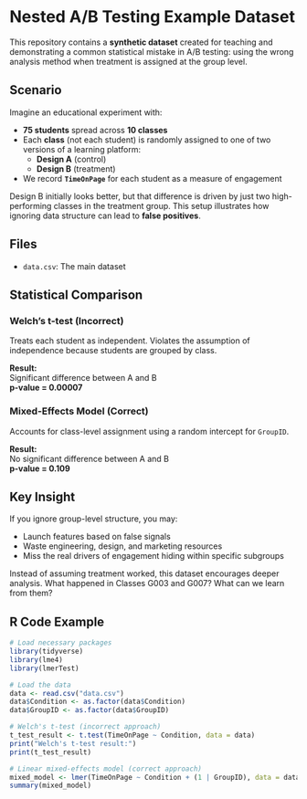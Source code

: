 # Nested A/B Testing Example Dataset

This repository contains a **synthetic dataset** created for teaching and demonstrating a common statistical mistake in A/B testing: using the wrong analysis method when treatment is assigned at the group level.

## Scenario

Imagine an educational experiment with:

- **75 students** spread across **10 classes**
- Each **class** (not each student) is randomly assigned to one of two versions of a learning platform:
  - **Design A** (control)
  - **Design B** (treatment)
- We record **`TimeOnPage`** for each student as a measure of engagement

Design B initially looks better, but that difference is driven by just two high-performing classes in the treatment group. This setup illustrates how ignoring data structure can lead to **false positives**.

## Files

- `data.csv`: The main dataset

##  Statistical Comparison

### Welch’s t-test (Incorrect)

Treats each student as independent. Violates the assumption of independence because students are grouped by class.

**Result:**  
Significant difference between A and B  
**p-value = 0.00007**

### Mixed-Effects Model (Correct)

Accounts for class-level assignment using a random intercept for `GroupID`.

**Result:**  
No significant difference between A and B  
**p-value = 0.109**

## Key Insight

If you ignore group-level structure, you may:
- Launch features based on false signals
- Waste engineering, design, and marketing resources
- Miss the real drivers of engagement hiding within specific subgroups

Instead of assuming treatment worked, this dataset encourages deeper analysis. What happened in Classes G003 and G007? What can we learn from them?

## R Code Example

```r
# Load necessary packages
library(tidyverse)
library(lme4)
library(lmerTest)

# Load the data
data <- read.csv("data.csv")
data$Condition <- as.factor(data$Condition)
data$GroupID <- as.factor(data$GroupID)

# Welch's t-test (incorrect approach)
t_test_result <- t.test(TimeOnPage ~ Condition, data = data)
print("Welch's t-test result:")
print(t_test_result)

# Linear mixed-effects model (correct approach)
mixed_model <- lmer(TimeOnPage ~ Condition + (1 | GroupID), data = data)
summary(mixed_model)
